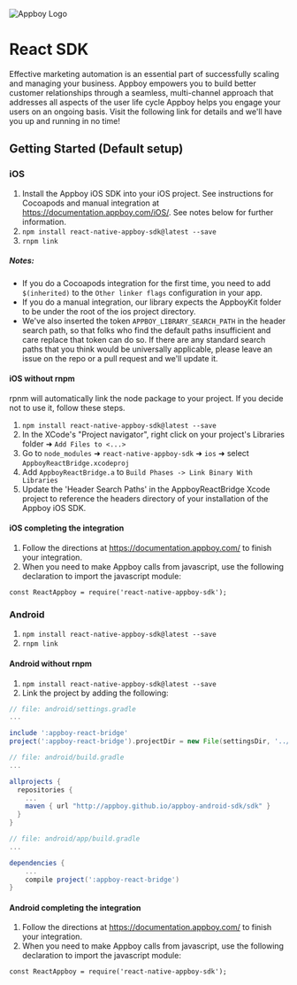 ![Appboy Logo](https://github.com/Appboy/appboy-react-sdk/blob/master/Appboy_Logo_400x100.png)

# React SDK

Effective marketing automation is an essential part of successfully scaling and managing your business. Appboy empowers you to build better customer relationships through a seamless, multi-channel approach that addresses all aspects of the user life cycle Appboy helps you engage your users on an ongoing basis. Visit the following link for details and we'll have you up and running in no time!

## Getting Started (Default setup)

### iOS
1.  Install the Appboy iOS SDK into your iOS project.  See instructions for Cocoapods and manual integration at https://documentation.appboy.com/iOS/.  See notes below for further information.
2. `npm install react-native-appboy-sdk@latest --save`
3. `rnpm link`

##### Notes:
- If you do a Cocoapods integration for the first time, you need to add `$(inherited)` to the `Other linker flags` configuration in your app.
- If you do a manual integration, our library expects the AppboyKit folder to be under the root of the ios project directory.
- We've also inserted the token `APPBOY_LIBRARY_SEARCH_PATH` in the header search path, so that folks who find the default paths insufficient and care replace that token can do so.  If there are any standard search paths that you think would be universally applicable, please leave an issue on the repo or a pull request and we'll update it.

#### iOS without rnpm
rpnm will automatically link the node package to your project.  If you decide not to use it, follow these steps.

1. `npm install react-native-appboy-sdk@latest --save`
2. In the XCode's "Project navigator", right click on your project's Libraries folder ➜ `Add Files to <...>`
3. Go to `node_modules` ➜ `react-native-appboy-sdk` ➜ `ios` ➜ select `AppboyReactBridge.xcodeproj`
4. Add `AppboyReactBridge.a` to `Build Phases -> Link Binary With Libraries`
5. Update the 'Header Search Paths' in the AppboyReactBridge Xcode project to reference the headers directory of your installation of the Appboy iOS SDK.

#### iOS completing the integration
1.  Follow the directions at https://documentation.appboy.com/ to finish your integration. 
2.  When you need to make Appboy calls from javascript, use the following declaration to import the javascript module:

```
const ReactAppboy = require('react-native-appboy-sdk');
``` 

### Android
1. `npm install react-native-appboy-sdk@latest --save`
2. `rnpm link`

#### Android without rnpm
1. `npm install react-native-appboy-sdk@latest --save`
2. Link the project by adding the following:

```gradle
// file: android/settings.gradle
...

include ':appboy-react-bridge'
project(':appboy-react-bridge').projectDir = new File(settingsDir, '../node_modules/react-native-appboy-sdk/android')
```
```gradle
// file: android/build.gradle
...

allprojects {
  repositories {
    ...
    maven { url "http://appboy.github.io/appboy-android-sdk/sdk" }
  }
}
```
```gradle
// file: android/app/build.gradle
...

dependencies {
    ...
    compile project(':appboy-react-bridge')
}
```

#### Android completing the integration
1.  Follow the directions at https://documentation.appboy.com/ to finish your integration. 
2.  When you need to make Appboy calls from javascript, use the following declaration to import the javascript module:

```
const ReactAppboy = require('react-native-appboy-sdk');
```

